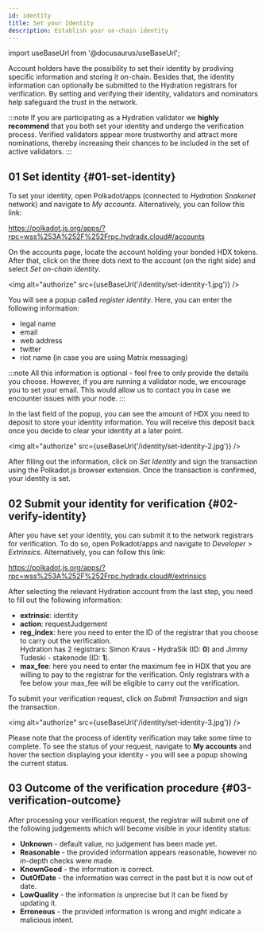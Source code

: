 ```yaml
---
id: identity
title: Set your Identity
description: Establish your on-chain identity
---
```


import useBaseUrl from '@docusaurus/useBaseUrl';

Account holders have the possibility to set their identity by prodiving specific information and storing it on-chain. Besides that, the identity information can optionally be submitted to the Hydration registrars for verification. By setting and verifying their identity, validators and nominators help safeguard the trust in the network.

:::note
If you are participating as a Hydration validator we **highly recommend** that you both set your identity and undergo the verification process. Verified validators appear more trustworthy and attract more nominations, thereby increasing their chances to be included in the set of active validators.
:::

## 01 Set identity {#01-set-identity}

To set your identity, open Polkadot/apps (connected to *Hydration Snakenet* network) and navigate to *My accounts*. Alternatively, you can follow this link:

https://polkadot.js.org/apps/?rpc=wss%253A%252F%252Frpc.hydradx.cloud#/accounts

On the accounts page, locate the account holding your bonded HDX tokens. After that, click on the three dots next to the account (on the right side) and select *Set on-chain identity*.

<img alt="authorize" src={useBaseUrl('/identity/set-identity-1.jpg')} />

You will see a popup called *register identity*. Here, you can enter the following information:

* legal name
* email
* web address
* twitter
* riot name (in case you are using Matrix messaging)

:::note
All this information is optional - feel free to only provide the details you choose. However, if you are running a validator node, we encourage you to set your email. This would allow us to contact you in case we encounter issues with your node.
:::

In the last field of the popup, you can see the amount of HDX you need to deposit to store your identity information. You will receive this deposit back once you decide to clear your identity at a later point.

<img alt="authorize" src={useBaseUrl('/identity/set-identity-2.jpg')} />

After filling out the information, click on *Set Identity* and sign the transaction using the Polkadot.js browser extension. Once the transaction is confirmed, your identity is set.

## 02 Submit your identity for verification {#02-verify-identity}

After you have set your identity, you can submit it to the network registrars for verification. To do so, open Polkadot/apps and navigate to *Developer* > *Extrinsics*. Alternatively, you can follow this link:

https://polkadot.js.org/apps/?rpc=wss%253A%252F%252Frpc.hydradx.cloud#/extrinsics

After selecting the relevant Hydration account from the last step, you need to fill out the following information:

* **extrinsic**: identity
* **action**: requestJudgement
* **reg_index**: here you need to enter the ID of the registrar that you choose to carry out the verification.  
Hydration has 2 registrars: Simon Kraus - HydraSik (ID: **0**) and Jimmy Tudeski - stakenode (ID: **1**).
* **max_fee**: here you need to enter the maximum fee in HDX that you are willing to pay to the registrar for the verification. Only registrars with a fee below your max_fee will be eligible to carry out the verification.

To submit your verification request, click on *Submit Transaction* and sign the transaction.

<img alt="authorize" src={useBaseUrl('/identity/set-identity-3.jpg')} />

Please note that the process of identity verification may take some time to complete. To see the status of your request, navigate to **My accounts** and hover the section displaying your identity - you will see a popup showing the current status.

## 03 Outcome of the verification procedure {#03-verification-outcome}

After processing your verification request, the registrar will submit one of the following judgements which will become visible in your identity status:

* **Unknown** - default value, no judgement has been made yet.
* **Reasonable** - the provided information appears reasonable, however no in-depth checks were made.
* **KnownGood** - the information is correct.
* **OutOfDate** - the information was correct in the past but it is now out of date.
* **LowQuality** - the information is unprecise but it can be fixed by updating it.
* **Erroneous** - the provided information is wrong and might indicate a malicious intent.
